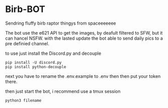 # Birb-BOT
 Sendring fluffy birb raptor thingys from spaceeeeeee

The bot use the e621 API to get the images, by deafult filtered to SFW, but it can hancel NSFW.
with the lasted update the bot able to send daily pics to a pre definied channel.

to use just install the Discord.py and decouple
```
pip install -U discord.py
pip install python-decouple
```
next you have to rename the .env.example to .env then then put your token there.

then just start the bot, i recommend use a tmux session
```
python3 filename
```
